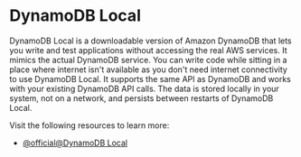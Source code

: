 # DynamoDB Local

DynamoDB Local is a downloadable version of Amazon DynamoDB that lets you write and test applications without accessing the real AWS services. It mimics the actual DynamoDB service. You can write code while sitting in a place where internet isn't available as you don't need internet connectivity to use DynamoDB Local. It supports the same API as DynamoDB and works with your existing DynamoDB API calls. The data is stored locally in your system, not on a network, and persists between restarts of DynamoDB Local.

Visit the following resources to learn more:

- [@official@DynamoDB Local](https://docs.aws.amazon.com/amazondynamodb/latest/developerguide/DynamoDBLocal.html)
